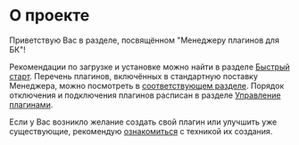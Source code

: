 # О проекте #

Приветствую Вас в разделе, посвящённом "Менеджеру плагинов для БК"!

Рекомендации по загрузке и установке можно найти в разделе [Быстрый старт](FastStart.md). Перечень плагинов, включённых в стандартную поставку Менеджера, можно посмотреть в [соответствующем разделе](PluginsList.md). Порядок отключения и подключения плагинов расписан в разделе [Управление плагинами](PluginsManagement.md).

Если у Вас возникло желание создать свой плагин или улучшить уже существующие, рекомендую [ознакомиться](HowToCreateNewPlugin.md) с техникой их создания.